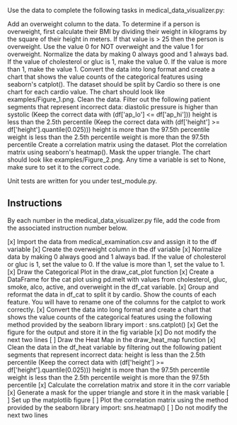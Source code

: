 Use the data to complete the following tasks in medical_data_visualizer.py:

Add an overweight column to the data. To determine if a person is overweight, first calculate their BMI by dividing their weight in kilograms by the square of their height in meters. If that value is > 25 then the person is overweight. Use the value 0 for NOT overweight and the value 1 for overweight.
Normalize the data by making 0 always good and 1 always bad. If the value of cholesterol or gluc is 1, make the value 0. If the value is more than 1, make the value 1.
Convert the data into long format and create a chart that shows the value counts of the categorical features using seaborn's catplot(). The dataset should be split by Cardio so there is one chart for each cardio value. The chart should look like examples/Figure_1.png.
Clean the data. Filter out the following patient segments that represent incorrect data:
diastolic pressure is higher than systolic (Keep the correct data with (df['ap_lo'] <= df['ap_hi']))
height is less than the 2.5th percentile (Keep the correct data with (df['height'] >= df['height'].quantile(0.025)))
height is more than the 97.5th percentile
weight is less than the 2.5th percentile
weight is more than the 97.5th percentile
Create a correlation matrix using the dataset. Plot the correlation matrix using seaborn's heatmap(). Mask the upper triangle. The chart should look like examples/Figure_2.png.
Any time a variable is set to None, make sure to set it to the correct code.

Unit tests are written for you under test_module.py.

## Instructions

By each number in the medical_data_visualizer.py file, add the code from the associated instruction number below.

[x] Import the data from medical_examination.csv and assign it to the df variable
[x] Create the overweight column in the df variable
[x] Normalize data by making 0 always good and 1 always bad. If the value of cholesterol or gluc is 1, set the value to 0. If the value is more than 1, set the value to 1.
[x] Draw the Categorical Plot in the draw_cat_plot function
[x] Create a DataFrame for the cat plot using pd.melt with values from cholesterol, gluc, smoke, alco, active, and overweight in the df_cat variable.
[x] Group and reformat the data in df_cat to split it by cardio. Show the counts of each feature. You will have to rename one of the columns for the catplot to work correctly.
[x] Convert the data into long format and create a chart that shows the value counts of the categorical features using the following method provided by the seaborn library import : sns.catplot()
[x] Get the figure for the output and store it in the fig variable
[x] Do not modify the next two lines
[ ] Draw the Heat Map in the draw_heat_map function
[x] Clean the data in the df_heat variable by filtering out the following patient segments that represent incorrect data:
height is less than the 2.5th percentile (Keep the correct data with (df['height'] >= df['height'].quantile(0.025)))
height is more than the 97.5th percentile
weight is less than the 2.5th percentile
weight is more than the 97.5th percentile
[x] Calculate the correlation matrix and store it in the corr variable
[x] Generate a mask for the upper triangle and store it in the mask variable
[ ] Set up the matplotlib figure
[ ] Plot the correlation matrix using the method provided by the seaborn library import: sns.heatmap()
[ ] Do not modify the next two lines
